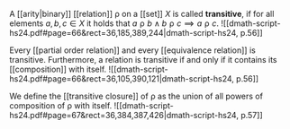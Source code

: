 
A [[arity|binary]] [[relation]] $\mathrel{\rho}$ on a [[set]] $X$ is called **transitive**, if for all elements $a, b, c \in X$ it holds that $a \mathrel{\rho}b \land b \mathrel{\rho} c \implies a \mathrel{\rho} c$. 
![[dmath-script-hs24.pdf#page=66&rect=36,185,389,244|dmath-script-hs24, p.56]]

Every [[partial order relation]] and every [[equivalence relation]] is transitive. Furthermore, a relation is transitive if and only if it contains its [[composition]] with itself.
![[dmath-script-hs24.pdf#page=66&rect=36,105,390,121|dmath-script-hs24, p.56]]

We define the [[transitive closure]] of $\mathrel{\rho}$ as the union of all powers of composition of $\mathrel{\rho}$ with itself.
![[dmath-script-hs24.pdf#page=67&rect=36,384,387,426|dmath-script-hs24, p.57]]
